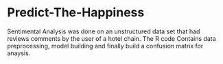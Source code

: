 # Predict-The-Happiness
Sentimental Analysis was done on an unstructured data set that had reviews comments by the user of a hotel chain. The R code Contains data preprocessing, model building and finally build a confusion matrix for anaysis.
